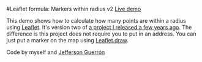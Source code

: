 #Leaflet formula: Markers within radius v2
[Live demo](https://csessig86.github.io/leaflet-markers-within-radius-v2/)

This demo shows how to calculate how many points are within a radius using [Leaflet](http://leafletjs.com/). It's version two of [a project I released a few years ago](https://github.com/csessig86/leaflet-markers-within-radius). The difference is this project does not require you to put in an address. You can just put a marker on the map using [Leaflet.draw](https://github.com/Leaflet/Leaflet.draw).

Code by myself and [Jefferson Guerrón](https://github.com/jagb1007)
